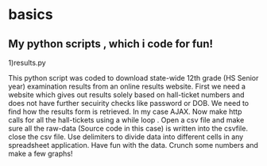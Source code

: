 # basics
My python scripts , which i code for fun!
-----------------------------------------
1)results.py

This python script was coded to download state-wide 12th grade (HS Senior year) examination results from an online results website. First we need a website which gives out results solely based on hall-ticket numbers and does not have further secuirity checks like password or DOB. We need to find how the results form is retrieved. In my case AJAX. Now make http calls for all the hall-tickets using a while loop . Open a csv file and make sure all the raw-data (Source code in this case) is written into the csvfile. close the csv file. Use delimiters to divide data into different cells in any spreadsheet application. Have fun with the data. Crunch some numbers and make a few graphs! 

